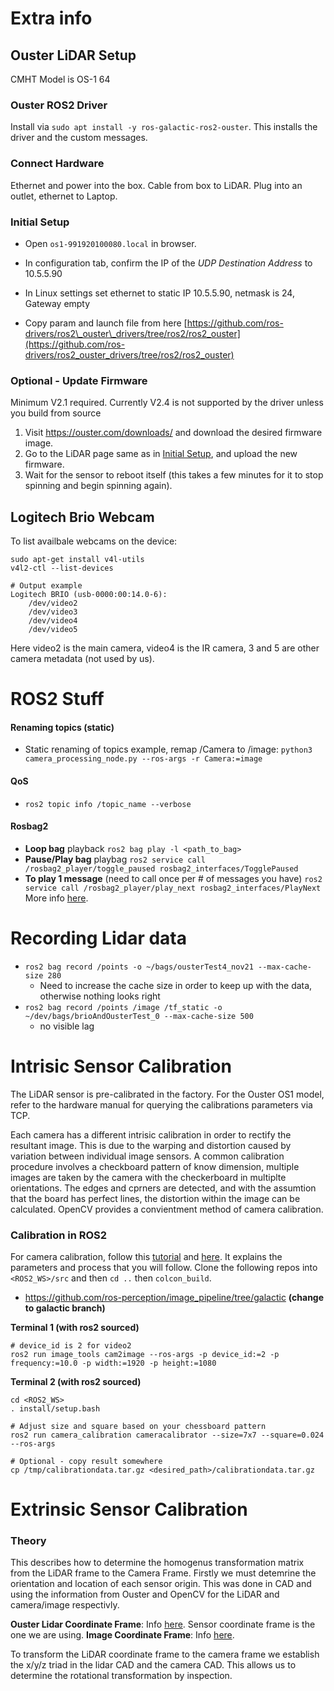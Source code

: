 # Extra info

## Ouster LiDAR Setup

CMHT Model is OS-1 64

### Ouster ROS2 Driver

Install via `sudo apt install -y ros-galactic-ros2-ouster`. This installs the driver and the custom messages.

### Connect Hardware

Ethernet and power into the box. Cable from box to LiDAR. Plug into an outlet, ethernet to Laptop.

### Initial Setup

- Open `os1-991920100080.local` in browser.
- In configuration tab, confirm the IP of the *UDP Destination Address* to 10.5.5.90
- In Linux settings set ethernet to static IP 10.5.5.90, netmask is 24, Gateway empty   

- Copy param and launch file from here [https://github.com/ros-drivers/ros2\_ouster\_drivers/tree/ros2/ros2_ouster](https://github.com/ros-drivers/ros2_ouster_drivers/tree/ros2/ros2_ouster)
    

### Optional - Update Firmware

Minimum V2.1 required. Currently V2.4 is not supported by the driver unless you build from source

1.  Visit https://ouster.com/downloads/ and download the desired firmware image.
2.  Go to the LiDAR page same as in [Initial Setup](#initial-setup), and upload the new firmware.
3.  Wait for the sensor to reboot itself (this takes a few minutes for it to stop spinning and begin spinning again).

## Logitech Brio Webcam

To list availbale webcams on the device: 
```
sudo apt-get install v4l-utils
v4l2-ctl --list-devices

# Output example
Logitech BRIO (usb-0000:00:14.0-6):
	/dev/video2
	/dev/video3
	/dev/video4
	/dev/video5
```

Here video2 is the main camera, video4 is the IR camera, 3 and 5 are other camera metadata (not used by us).

# ROS2 Stuff

#### Renaming topics (static)
- Static renaming of topics example, remap /Camera to /image:
	`python3 camera_processing_node.py --ros-args -r Camera:=image`
#### QoS
-  `ros2 topic info /topic_name --verbose`
#### Rosbag2
- **Loop bag** playback `ros2 bag play -l <path_to_bag>`
- **Pause/Play bag** playbag `ros2 service call /rosbag2_player/toggle_paused rosbag2_interfaces/TogglePaused`
- **To play 1 message** (need to call once per # of messages you have) `ros2 service call /rosbag2_player/play_next rosbag2_interfaces/PlayNext`
More info [here](https://docs.ros.org/en/humble/Releases/Release-Galactic-Geochelone.html).

# Recording Lidar data
- `ros2 bag record /points -o ~/bags/ousterTest4_nov21 --max-cache-size 280`
	- Need to increase the cache size in order to keep up with the data, otherwise nothing looks right
- `ros2 bag record /points /image /tf_static -o ~/dev/bags/brioAndOusterTest_0 --max-cache-size 500`
	- no visible lag

# Intrisic Sensor Calibration

The LiDAR sensor is pre-calibrated in the factory. For the Ouster OS1 model, refer to the hardware manual for querying the calibrations parameters via TCP.

Each camera has a different intrisic calibration in order to rectify the resultant image. This is due to the warping and distortion caused by variation between individual image sensors. A common calibration procedure involves a checkboard pattern of know dimension, multiple images are taken by the camera with the checkerboard in multiplte orientations. The edges and cprners are detected, and with the assumtion that the board has perfect lines, the distortion within the image can be calculated. OpenCV provides a convientment method of camera calibration.

### Calibration in ROS2
For camera calibration, follow this [tutorial](https://navigation.ros.org/tutorials/docs/camera_calibration.html) and [here](https://jeffzzq.medium.com/ros2-image-pipeline-tutorial-3b18903e7329). It explains the parameters and process that you will follow. Clone the following repos into `<ROS2_WS>/src` and then `cd ..` then `colcon_build`.
 - https://github.com/ros-perception/image_pipeline/tree/galactic **(change to galactic branch)**

**Terminal 1 (with ros2 sourced)**
```
# device_id is 2 for video2
ros2 run image_tools cam2image --ros-args -p device_id:=2 -p frequency:=10.0 -p width:=1920 -p height:=1080
```

**Terminal 2 (with ros2 sourced)**
```
cd <ROS2_WS>
. install/setup.bash

# Adjust size and square based on your chessboard pattern
ros2 run camera_calibration cameracalibrator --size=7x7 --square=0.024 --ros-args

# Optional - copy result somewhere
cp /tmp/calibrationdata.tar.gz <desired_path>/calibrationdata.tar.gz

```

# Extrinsic Sensor Calibration

### Theory
This describes how to determine the homogenus transformation matrix from the LiDAR frame to the Camera Frame. Firstly we must detemrine the orientation and location of each sensor origin. This was done in CAD and using the information from Ouster and OpenCV for the LiDAR and camera/image respectivly.

**Ouster Lidar Coordinate Frame**: Info [here](https://static.ouster.dev/sensor-docs/image_route1/image_route2/sensor_data/sensor-data.html). Sensor coordinate frame is the one we are using.
**Image Coordinate Frame**: Info [here](https://docs.opencv.org/4.6.0/d9/d0c/group__calib3d.html).

To transform the LiDAR coordinate frame to the camera frame we establish the x/y/z triad in the lidar CAD and the camera CAD. This allows us to determine the rotational transformation by inspection.